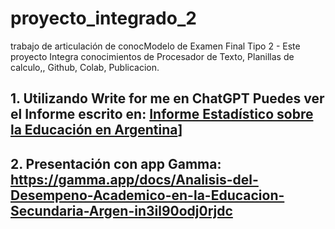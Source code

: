 # proyecto_integrado_2
trabajo de articulación de conocModelo de Examen Final Tipo 2 - Este proyecto Integra conocimientos de Procesador de Texto, Planillas de calculo,, Github, Colab, Publicacion.

## 1. Utilizando Write for me en ChatGPT Puedes ver el Informe escrito en: [Informe Estadístico sobre la Educación en Argentina](https://chatgpt.com/c/6737f23e-b64c-8013-95ac-adba60d22572)]

## 2. Presentación con app Gamma: https://gamma.app/docs/Analisis-del-Desempeno-Academico-en-la-Educacion-Secundaria-Argen-in3il90odj0rjdc


